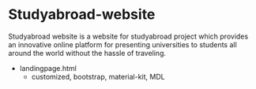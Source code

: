 # Studyabroad-website
Studyabroad website is a website for studyabroad project which provides an innovative online platform for presenting universities to  students all around the world without the hassle of traveling.

- landingpage.html
   - customized, bootstrap, material-kit, MDL
